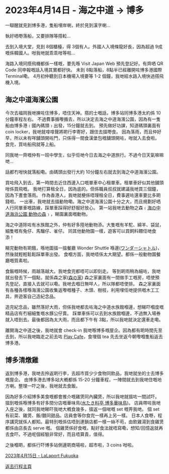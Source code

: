 # 2023年4月14日 - 海之中道 -> 博多

一瞓醒就見到博多港，隻船埋岸喇，終於見到漢字喇...

執好哂嘢落船，又要排隊等撘𨋢...

去到入境大堂，見到 8個櫃檯，得 3個有人。外國人入境條龍好長，因為超過 9成嘅係韓國人。咁我哋就乖乖咁等啦...

海路入境同撘飛機都係一樣嘅，要先喺 Visit Japan Web 預先登記好。有齊哂 QR Code 同申報嘅話入境其實都好快。
未到 8點落船，8點半已經離開咗博多港國際 Terminal嘞。 4月初仲聽到日本機場入境要等 1-2 個鐘，我哋經水路入境快過撘飛機入境。

## 海之中道海濱公園

今次去福岡我哋揀咗住博多，唔住天神。撘的士嘅話，博多站同博多港太約係 10分鐘車程左右。
不過費事揗嚟揗去，所以決定去海之中道海濱公園，因為有一隻船由博多港﹙國內碼頭﹚出發，15分鐘就去到。
預先做好功課，知道碼頭裏面有 coin locker，我哋就嗱嗱聲將啲行李寄好，跟住去搵嘢食。
因為落雨，而且仲好早，所以未有咩舖頭開咗門，只係得一間食漢堡包嘅舖頭開咗，咁就入去食啦。
食完，買咗船飛就等上船。

同我哋一齊嘅仲有一班中學生，似乎佢哋今日去海之中道旅行。不過今日天氣嘛嘛哋...

話都冇咁快就落船嘞。由碼頭出發行大約 10分鐘左右就去到海之中道海濱公園。

買咗飛入到去，第一時間去近住西邊入口嘅單車中心租單車。租單車好似其他舖頭咁係買飛嘅。
我哋打算租全日，因為底的。但係職員叔叔就建議我哋買三個鐘，因為下晝會落雨。
作為香港人，我哋就梗係唔理租全日，費事遲咗還車要比多啲錢啦。
一出車，我哋就去搵動物嘞。海之中道海濱公園十分之大，而且規劃好哂人行同單車嘅路線，踩單車踩得好舒服好放心。
第一站我哋去動物之森﹙[海の中道海浜公園 動物の森](https://uminaka-park.jp/animal/)﹚，睇園裏面嘅動物。

海之中道除咗有水族館之外，仲有好多陸地動物添。大隻嘅有羊駝、綿羊、袋鼠，細隻嘅有兔仔、馬騮仔、雀仔。
同其他動物園一樣，遊客可以買飼料餵佢哋食添！

睇完動物有啲餓，喺地圖搵一搵餐廳 Wonder Shuttle 喺邊([ワンダーシャトル](https://uminaka-park.jp/facility/wonder-shuttle/))，然後就輕輕鬆鬆踩單車出發。
食嗰方面，我哋唔係太大期望。都係一般動物園餐廳嘅質素啦。

食飯嘅時候，雨越落越大。我哋食完都唔可以即刻走。
等到啲雨稍為細咗，我哋就出發去下一個點，就係森之家([森の家](https://uminaka-park.jp/facility/morinoie/))
森之家裏面有一間做手工嘅房，唔使預先登記，直接入去就可以嘞。我哋去嗰日無咩人，所以隊都唔使排。
森之家裏面有各種各樣喺海濱公園收集返嚟嘅種子、木頭、樹枝，利用埋佢哋提供嘅木工工具，畀遊客自己造紀念品。

造完紀念品，雖然落好大雨，但係我哋都去咗海之中道水族館嗰邊，想睇吓嗰度嘅精品店有冇細細隻嘅水豚公仔賣。
踩單車係可以去到水族館嗰邊，不過無入場券就入唔到去。最後都因為太大雨，而且都下午有 3點，所以我哋就決定還車走嘞。

離開海之中道之後，我哋就會 check-in 我哋喺博多嘅屋企。因為都有啲時間先至去到，所以我哋臨走之前去咗 [Play Cafe](https://uminaka-park.jp/facility/play-cafe/)，食埋個 tea 先去坐返今朝嚟嗰隻船返去博多港。

## 博多清燉雞

返到博多港，我哋去拎返啲行李，去超市買少少食物同飲品，我哋就坐的士去博多嘅屋企。
由博多港去博多站大槪都係 15-20 分鐘車程，一陣間就去到我哋住嘅地方喇。整理一吓之後，我哋就去食飯。

因為好多介紹博多美食嘅都會推介嘅雞煲同內臟煲，所以我哋就搵咗一間試吓。
搵到嘅係喺博多有好多間分店嘅華味鳥([水たき料亭 博多華味鳥](https://www.hanamidori.net/lp_cn))。
店員帶咗我哋入座之後，就同我哋睇吓我哋大槪食幾多，搵返一個啱嘅 set 嘅畀我哋。
個 set 有前菜、雞煲、飯/麵同甜品。店員會等你食完一樣再上另一樣。
日本人食嘢，程序講究就係人都知。最特別嘅係估唔到連鎖店都一樣一絲不苟，由飲雞湯到食雞煲都係由店長去 serve 嘅。
個雞煲係好食嘅，點好食法就唔寫嘞，想知/回憶返就再去食吓。不過呢個經驗非常好，而且唔算貴，值得。

之後嗰啲，都係行吓博多站側邊啲商場啦，超市啦，3 coins 咁啦。

[2023年4月15日 - LaLaport Fukuoka](https://github.com/carlosclk/trips/blob/main/2023-04_Busan_n_Fukuoka/2023-04-15.md)

[返去行程主頁](https://github.com/carlosclk/trips/tree/main/2023-04_Busan_n_Fukuoka)

